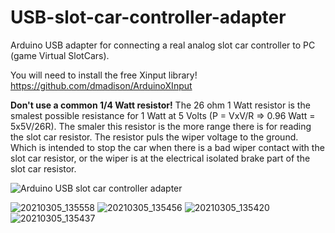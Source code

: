 # USB-slot-car-controller-adapter
Arduino USB adapter for connecting a real analog slot car controller to PC (game Virtual SlotCars).

You will need to install the free Xinput library! https://github.com/dmadison/ArduinoXInput

**Don't use a common 1/4 Watt resistor!**
The 26 ohm 1 Watt resistor is the smalest possible resistance for 1 Watt at 5 Volts (P = VxV/R => 0.96 Watt = 5x5V/26R).
The smaler this resistor is the more range there is for reading the slot car resistor.
The resistor puls the wiper voltage to the ground. Which is intended to stop the car when there is a bad wiper contact with the slot car resistor, or the wiper is at the electrical isolated brake part of the slot car resistor.

![Arduino USB slot car controller adapter](https://user-images.githubusercontent.com/79975566/110134779-0e34ac00-7dce-11eb-99cd-8cc50ce4cb02.png)


![20210305_135558](https://user-images.githubusercontent.com/79975566/110118970-6f9f4f80-7dbb-11eb-8812-f8b6a421316b.jpg)
![20210305_135456](https://user-images.githubusercontent.com/79975566/110118994-75953080-7dbb-11eb-8261-c2a59c90fd44.jpg)
![20210305_135420](https://user-images.githubusercontent.com/79975566/110119007-79c14e00-7dbb-11eb-9f82-e38dd3e9c552.jpg)
![20210305_135437](https://user-images.githubusercontent.com/79975566/110119010-7c23a800-7dbb-11eb-8d13-e368e3763dd3.jpg)
